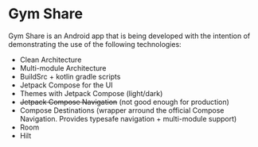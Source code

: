 # Gym Share

Gym Share is an Android app that is being developed with the intention of demonstrating the use of the following technologies:

* Clean Architecture
* Multi-module Architecture
* BuildSrc + kotlin gradle scripts
* Jetpack Compose for the UI
* Themes with Jetpack Compose (light/dark)
* <del>Jetpack Compose Navigation</del> (not good enough for production)
* Compose Destinations (wrapper arround the official Compose Navigation. Provides typesafe navigation + multi-module support)
* Room
* Hilt

